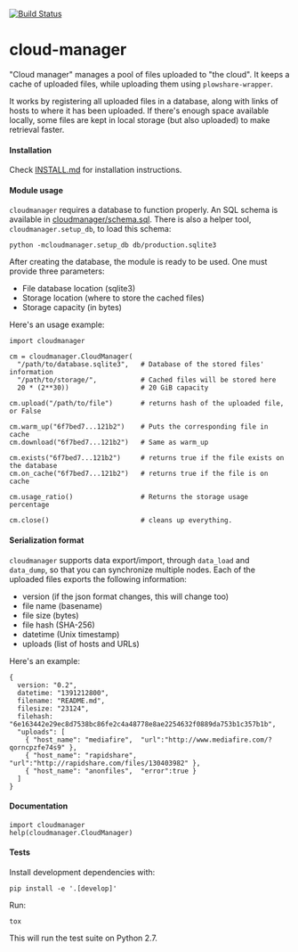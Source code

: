 [![Build Status](https://travis-ci.org/Storj/cloud-manager.svg?branch=master)](https://travis-ci.org/Storj/cloud-manager)

cloud-manager
=============

"Cloud manager" manages a pool of files uploaded to "the cloud".  It keeps a
cache of uploaded files, while uploading them using `plowshare-wrapper`.

It works by registering all uploaded files in a database, along with links of
hosts to where it has been uploaded. If there's enough space available locally,
some files are kept in local storage (but also uploaded) to make retrieval
faster.


#### Installation

Check [INSTALL.md](INSTALL.md) for installation instructions.


#### Module usage

`cloudmanager` requires a database to function properly. An SQL schema is available
in [cloudmanager/schema.sql](cloudmanager/schema.sql). There is also a helper tool,
`cloudmanager.setup_db`, to load this schema:

    python -mcloudmanager.setup_db db/production.sqlite3


After creating the database, the module is ready to be used. One must provide
three parameters:

- File database location (sqlite3)
- Storage location (where to store the cached files)
- Storage capacity (in bytes)


Here's an usage example:

    import cloudmanager

    cm = cloudmanager.CloudManager(
      "/path/to/database.sqlite3",   # Database of the stored files' information
      "/path/to/storage/",           # Cached files will be stored here
      20 * (2**30))                  # 20 GiB capacity

    cm.upload("/path/to/file")       # returns hash of the uploaded file, or False

    cm.warm_up("6f7bed7...121b2")    # Puts the corresponding file in cache
    cm.download("6f7bed7...121b2")   # Same as warm_up

    cm.exists("6f7bed7...121b2")     # returns true if the file exists on the database
    cm.on_cache("6f7bed7...121b2")   # returns true if the file is on cache

    cm.usage_ratio()                 # Returns the storage usage percentage

    cm.close()                       # cleans up everything.


#### Serialization format

`cloudmanager` supports data export/import, through `data_load` and
`data_dump`, so that you can synchronize multiple nodes. Each of the uploaded
files exports the following information:

- version (if the json format changes, this will change too)
- file name (basename)
- file size (bytes)
- file hash (SHA-256)
- datetime (Unix timestamp)
- uploads (list of hosts and URLs)

Here's an example:

    {
      version: "0.2",
      datetime: "1391212800",
      filename: "README.md",
      filesize: "23124",
      filehash: "6e163442e29ec8d7538bc86fe2c4a48778e8ae2254632f0889da753b1c357b1b",
      "uploads": [
        { "host_name": "mediafire",  "url":"http://www.mediafire.com/?qorncpzfe74s9" },
        { "host_name": "rapidshare", "url":"http://rapidshare.com/files/130403982" },
        { "host_name": "anonfiles",  "error":true }
      ]
    }


#### Documentation

    import cloudmanager
    help(cloudmanager.CloudManager)



#### Tests

Install development dependencies with:

    pip install -e '.[develop]'

Run:

    tox

This will run the test suite on Python 2.7.


